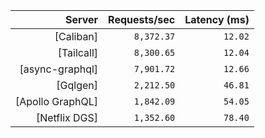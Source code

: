 <!-- PERFORMANCE_RESULTS_START -->

| Server | Requests/sec | Latency (ms) |
|--------:|--------------:|--------------:|
| [Caliban] | `8,372.37` | `12.02` |
| [Tailcall] | `8,300.65` | `12.04` |
| [async-graphql] | `7,901.72` | `12.66` |
| [Gqlgen] | `2,212.50` | `46.81` |
| [Apollo GraphQL] | `1,842.09` | `54.05` |
| [Netflix DGS] | `1,352.60` | `78.40` |

<!-- PERFORMANCE_RESULTS_END -->
